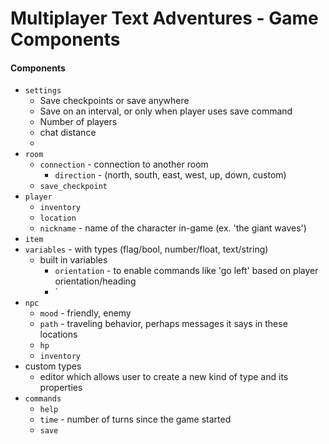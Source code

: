 # Multiplayer Text Adventures - Game Components

#### Components
* `settings`
  * Save checkpoints or save anywhere
  * Save on an interval, or only when player uses save command
  * Number of players
  * chat distance
  * 
* `room`
  * `connection` - connection to another room
    * `direction` - (north, south, east, west, up, down, custom)
  * `save_checkpoint`
* `player`
  * `inventory`
  * `location`
  * `nickname` - name of the character in-game (ex. 'the giant waves')
* `item`
* `variables` - with types (flag/bool, number/float, text/string)
  * built in variables
    * `orientation` - to enable commands like 'go left' based on player orientation/heading
    * `
* `npc`
  * `mood` - friendly, enemy
  * `path` - traveling behavior, perhaps messages it says in these locations
  * `hp`
  * `inventory`
* custom types
  * editor which allows user to create a new kind of type and its properties
* `commands`
  * `help`
  * `time` - number of turns since the game started
  * `save`
